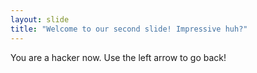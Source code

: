 ```yaml
---
layout: slide
title: "Welcome to our second slide! Impressive huh?"
---
```

You are a hacker now.
Use the left arrow to go back!
